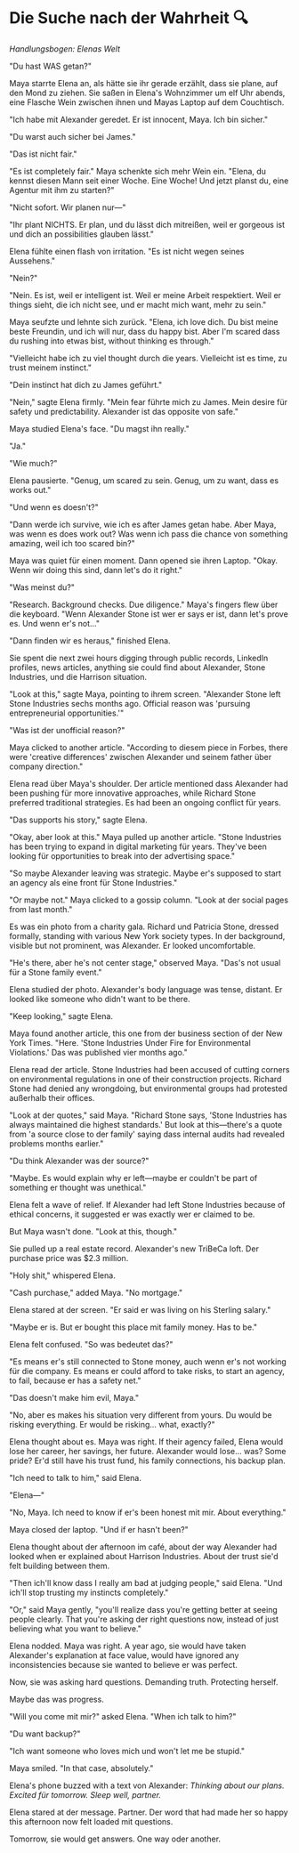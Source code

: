 # Die Suche nach der Wahrheit 🔍

*Handlungsbogen: Elenas Welt*

"Du hast WAS getan?" 

Maya starrte Elena an, als hätte sie ihr gerade erzählt, dass sie plane, auf den Mond zu ziehen. Sie saßen in Elena's Wohnzimmer um elf Uhr abends, eine Flasche Wein zwischen ihnen und Mayas Laptop auf dem Couchtisch.

"Ich habe mit Alexander geredet. Er ist innocent, Maya. Ich bin sicher."

"Du warst auch sicher bei James."

"Das ist nicht fair."

"Es ist completely fair." Maya schenkte sich mehr Wein ein. "Elena, du kennst diesen Mann seit einer Woche. Eine Woche! Und jetzt planst du, eine Agentur mit ihm zu starten?"

"Nicht sofort. Wir planen nur—"

"Ihr plant NICHTS. Er plan, und du lässt dich mitreißen, weil er gorgeous ist und dich an possibilities glauben lässt."

Elena fühlte einen flash von irritation. "Es ist nicht wegen seines Aussehens."

"Nein?"

"Nein. Es ist, weil er intelligent ist. Weil er meine Arbeit respektiert. Weil er things sieht, die ich nicht see, und er macht mich want, mehr zu sein."

Maya seufzte und lehnte sich zurück. "Elena, ich love dich. Du bist meine beste Freundin, und ich will nur, dass du happy bist. Aber I'm scared dass du rushing into etwas bist, without thinking es through."

"Vielleicht habe ich zu viel thought durch die years. Vielleicht ist es time, zu trust meinem instinct."

"Dein instinct hat dich zu James geführt."

"Nein," sagte Elena firmly. "Mein fear führte mich zu James. Mein desire für safety und predictability. Alexander ist das opposite von safe."

Maya studied Elena's face. "Du magst ihn really."

"Ja."

"Wie much?"

Elena pausierte. "Genug, um scared zu sein. Genug, um zu want, dass es works out."

"Und wenn es doesn't?"

"Dann werde ich survive, wie ich es after James getan habe. Aber Maya, was wenn es does work out? Was wenn ich pass die chance von something amazing, weil ich too scared bin?"

Maya was quiet für einen moment. Dann opened sie ihren Laptop. "Okay. Wenn wir doing this sind, dann let's do it right."

"Was meinst du?"

"Research. Background checks. Due diligence." Maya's fingers flew über die keyboard. "Wenn Alexander Stone ist wer er says er ist, dann let's prove es. Und wenn er's not..."

"Dann finden wir es heraus," finished Elena.

Sie spent die next zwei hours digging through public records, LinkedIn profiles, news articles, anything sie could find about Alexander, Stone Industries, und die Harrison situation.

"Look at this," sagte Maya, pointing to ihrem screen. "Alexander Stone left Stone Industries sechs months ago. Official reason was 'pursuing entrepreneurial opportunities.'"

"Was ist der unofficial reason?"

Maya clicked to another article. "According to diesem piece in Forbes, there were 'creative differences' zwischen Alexander und seinem father über company direction."

Elena read über Maya's shoulder. Der article mentioned dass Alexander had been pushing für more innovative approaches, while Richard Stone preferred traditional strategies. Es had been an ongoing conflict für years.

"Das supports his story," sagte Elena.

"Okay, aber look at this." Maya pulled up another article. "Stone Industries has been trying to expand in digital marketing für years. They've been looking für opportunities to break into der advertising space."

"So maybe Alexander leaving was strategic. Maybe er's supposed to start an agency als eine front für Stone Industries."

"Or maybe not." Maya clicked to a gossip column. "Look at der social pages from last month."

Es was ein photo from a charity gala. Richard und Patricia Stone, dressed formally, standing with various New York society types. In der background, visible but not prominent, was Alexander. Er looked uncomfortable.

"He's there, aber he's not center stage," observed Maya. "Das's not usual für a Stone family event."

Elena studied der photo. Alexander's body language was tense, distant. Er looked like someone who didn't want to be there.

"Keep looking," sagte Elena.

Maya found another article, this one from der business section of der New York Times. "Here. 'Stone Industries Under Fire for Environmental Violations.' Das was published vier months ago."

Elena read der article. Stone Industries had been accused of cutting corners on environmental regulations in one of their construction projects. Richard Stone had denied any wrongdoing, but environmental groups had protested außerhalb their offices.

"Look at der quotes," said Maya. "Richard Stone says, 'Stone Industries has always maintained die highest standards.' But look at this—there's a quote from 'a source close to der family' saying dass internal audits had revealed problems months earlier."

"Du think Alexander was der source?"

"Maybe. Es would explain why er left—maybe er couldn't be part of something er thought was unethical."

Elena felt a wave of relief. If Alexander had left Stone Industries because of ethical concerns, it suggested er was exactly wer er claimed to be.

But Maya wasn't done. "Look at this, though."

Sie pulled up a real estate record. Alexander's new TriBeCa loft. Der purchase price was $2.3 million.

"Holy shit," whispered Elena.

"Cash purchase," added Maya. "No mortgage."

Elena stared at der screen. "Er said er was living on his Sterling salary."

"Maybe er is. But er bought this place mit family money. Has to be."

Elena felt confused. "So was bedeutet das?"

"Es means er's still connected to Stone money, auch wenn er's not working für die company. Es means er could afford to take risks, to start an agency, to fail, because er has a safety net."

"Das doesn't make him evil, Maya."

"No, aber es makes his situation very different from yours. Du would be risking everything. Er would be risking... what, exactly?"

Elena thought about es. Maya was right. If their agency failed, Elena would lose her career, her savings, her future. Alexander would lose... was? Some pride? Er'd still have his trust fund, his family connections, his backup plan.

"Ich need to talk to him," said Elena.

"Elena—"

"No, Maya. Ich need to know if er's been honest mit mir. About everything."

Maya closed der laptop. "Und if er hasn't been?"

Elena thought about der afternoon im café, about der way Alexander had looked when er explained about Harrison Industries. About der trust sie'd felt building between them.

"Then ich'll know dass I really am bad at judging people," said Elena. "Und ich'll stop trusting my instincts completely."

"Or," said Maya gently, "you'll realize dass you're getting better at seeing people clearly. That you're asking der right questions now, instead of just believing what you want to believe."

Elena nodded. Maya was right. A year ago, sie would have taken Alexander's explanation at face value, would have ignored any inconsistencies because sie wanted to believe er was perfect.

Now, sie was asking hard questions. Demanding truth. Protecting herself.

Maybe das was progress.

"Will you come mit mir?" asked Elena. "When ich talk to him?"

"Du want backup?"

"Ich want someone who loves mich und won't let me be stupid."

Maya smiled. "In that case, absolutely."

Elena's phone buzzed with a text von Alexander: *Thinking about our plans. Excited für tomorrow. Sleep well, partner.*

Elena stared at der message. Partner. Der word that had made her so happy this afternoon now felt loaded mit questions.

Tomorrow, sie would get answers. One way oder another.